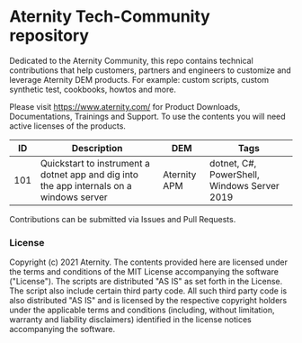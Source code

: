 # Aternity Tech-Community repository

Dedicated to the Aternity Community, this repo contains technical contributions that help customers, partners and engineers to customize and leverage Aternity DEM products.
For example: custom scripts, custom synthetic test, cookbooks, howtos and more.

Please visit https://www.aternity.com/ for Product Downloads, Documentations, Trainings and Support. To use the contents you will need active licenses of the products. 


| ID | Description | DEM | Tags | 
| --- | --- | --- | --- |
| 101 | Quickstart to instrument a dotnet app and dig into the app internals on a windows server | Aternity APM | dotnet, C#, PowerShell, Windows Server 2019 |

Contributions can be submitted via Issues and Pull Requests.

### License

Copyright (c) 2021 Aternity. 
The contents provided here are licensed under the terms and conditions of the MIT License accompanying the software ("License"). The scripts are distributed "AS IS" as set forth in the License. The script also include certain third party code. All such third party code is also distributed "AS IS" and is licensed by the respective copyright holders under the applicable terms and conditions (including, without limitation, warranty and liability disclaimers) identified in the license notices accompanying the software.
